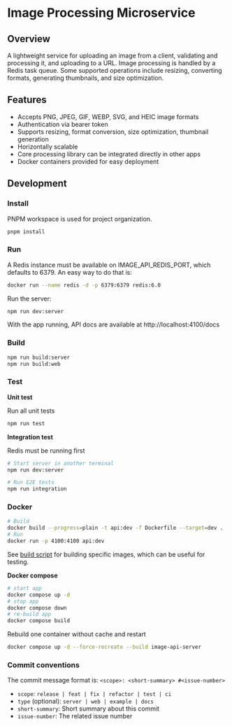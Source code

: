 # Image Processing Microservice

## Overview

A lightweight service for uploading an image from a client, validating and processing it, and uploading to a URL.
Image processing is handled by a Redis task queue. Some supported operations include resizing, converting formats, generating thumbnails, and size optimization.

## Features

- Accepts PNG, JPEG, GIF, WEBP, SVG, and HEIC image formats
- Authentication via bearer token
- Supports resizing, format conversion, size optimization, thumbnail generation
- Horizontally scalable
- Core processing library can be integrated directly in other apps
- Docker containers provided for easy deployment

## Development

### Install

PNPM workspace is used for project organization.

```bash
pnpm install
```

### Run

A Redis instance must be available on IMAGE_API_REDIS_PORT, which defaults to 6379. An easy way to do that is:

```bash
docker run --name redis -d -p 6379:6379 redis:6.0
```

Run the server:

```bash
npm run dev:server
```

With the app running, API docs are available at http://localhost:4100/docs

### Build

```bash
npm run build:server
npm run build:web
```

### Test

**Unit test**

Run all unit tests

```bash
npm run test
```

**Integration test**

Redis must be running first

```bash
# Start server in another terminal
npm run dev:server

# Run E2E tests
npm run integration
```

### Docker

```bash
# Build
docker build --progress=plain -t api:dev -f Dockerfile --target=dev .
# Run
docker run -p 4100:4100 api:dev
```

See [build script](./tools/build-docker-images.sh) for building specific images, which can be useful for testing.

**Docker compose**

```bash
# start app
docker compose up -d
# stop app
docker compose down
# re-build app
docker compose build
```

Rebuild one container without cache and restart

```bash
docker compose up -d --force-recreate --build image-api-server
```

### Commit conventions

The commit message format is: `<scope>: <short-summary> #<issue-number>`

- `scope`: `release | feat | fix | refactor | test | ci`
- `type` (optional): `server | web | example | docs`
- `short-summary`: Short summary about this commit
- `issue-number`: The related issue number
